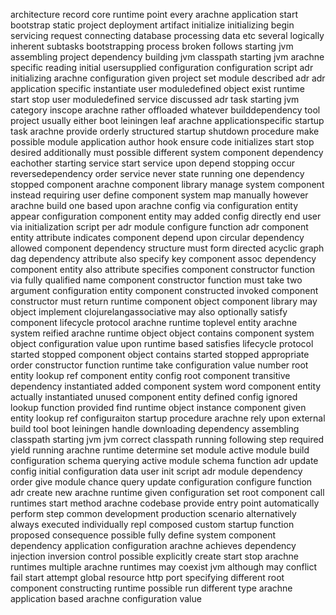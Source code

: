 architecture record core runtime point every arachne application start bootstrap static project deployment artifact initialize initializing begin servicing request connecting database processing data etc several logically inherent subtasks bootstrapping process broken follows starting jvm assembling project dependency building jvm classpath starting jvm arachne specific reading initial usersupplied configuration configuration script adr initializing arachne configuration given project set module described adr adr application specific instantiate user moduledefined object exist runtime start stop user moduledefined service discussed adr task starting jvm category inscope arachne rather offloaded whatever builddependency tool project usually either boot leiningen leaf arachne applicationspecific startup task arachne provide orderly structured startup shutdown procedure make possible module application author hook ensure code initializes start stop desired additionally must possible different system component dependency eachother starting service start service upon depend stopping occur reversedependency order service never state running one dependency stopped component arachne component library manage system component instead requiring user define component system map manually however arachne build one based upon arachne config via configuration entity appear configuration component entity may added config directly end user via initialization script per adr module configure function adr component entity attribute indicates component depend upon circular dependency allowed component dependency structure must form directed acyclic graph dag dependency attribute also specify key component assoc dependency component entity also attribute specifies component constructor function via fully qualified name component constructor function must take two argument configuration entity component constructed invoked component constructor must return runtime component object component library may object implement clojurelangassociative may also optionally satisfy component lifecycle protocol arachne runtime toplevel entity arachne system reified arachne runtime object object contains component system object configuration value upon runtime based satisfies lifecycle protocol started stopped component object contains started stopped appropriate order constructor function runtime take configuration value number root entity lookup ref component entity config root component transitive dependency instantiated added component system word component entity actually instantiated unused component entity defined config ignored lookup function provided find runtime object instance component given entity lookup ref configuraiton startup procedure arachne rely upon external build tool boot leiningen handle downloading dependency assembling classpath starting jvm jvm correct classpath running following step required yield running arachne runtime determine set module active module build configuration schema querying active module schema function adr update config initial configuration data user init script adr module dependency order give module chance query update configuration configure function adr create new arachne runtime given configuration set root component call runtimes start method arachne codebase provide entry point automatically perform step common development production scenario alternatively always executed individually repl composed custom startup function proposed consequence possible fully define system component dependency application configuration arachne achieves dependency injection inversion control possible explicitly create start stop arachne runtimes multiple arachne runtimes may coexist jvm although may conflict fail start attempt global resource http port specifying different root component constructing runtime possible run different type arachne application based arachne configuration value